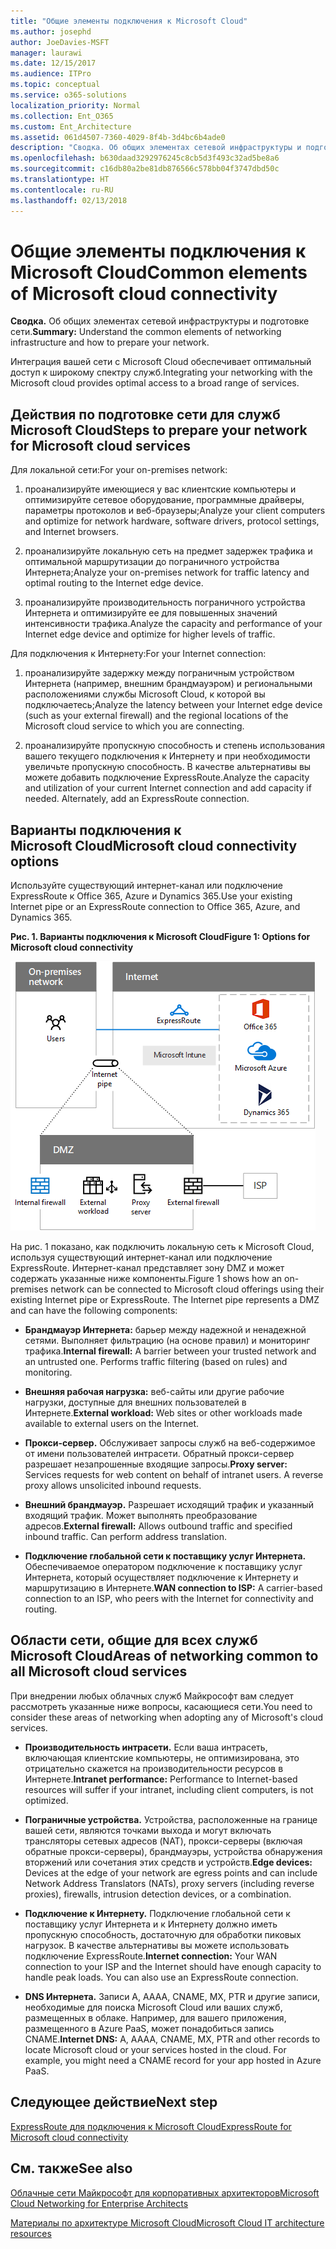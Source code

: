 ```yaml
---
title: "Общие элементы подключения к Microsoft Cloud"
ms.author: josephd
author: JoeDavies-MSFT
manager: laurawi
ms.date: 12/15/2017
ms.audience: ITPro
ms.topic: conceptual
ms.service: o365-solutions
localization_priority: Normal
ms.collection: Ent_O365
ms.custom: Ent_Architecture
ms.assetid: 061d4507-7360-4029-8f4b-3d4bc6b4ade0
description: "Сводка. Об общих элементах сетевой инфраструктуры и подготовке сети."
ms.openlocfilehash: b630daad3292976245c8cb5d3f493c32ad5be8a6
ms.sourcegitcommit: c16db80a2be81db876566c578bb04f3747dbd50c
ms.translationtype: HT
ms.contentlocale: ru-RU
ms.lasthandoff: 02/13/2018
---
```

# <a name="common-elements-of-microsoft-cloud-connectivity"></a><span data-ttu-id="e6da5-103">Общие элементы подключения к Microsoft Cloud</span><span class="sxs-lookup"><span data-stu-id="e6da5-103">Common elements of Microsoft cloud connectivity</span></span>

 <span data-ttu-id="e6da5-104">**Сводка.** Об общих элементах сетевой инфраструктуры и подготовке сети.</span><span class="sxs-lookup"><span data-stu-id="e6da5-104">**Summary:** Understand the common elements of networking infrastructure and how to prepare your network.</span></span>
  
<span data-ttu-id="e6da5-105">Интеграция вашей сети с Microsoft Cloud обеспечивает оптимальный доступ к широкому спектру служб.</span><span class="sxs-lookup"><span data-stu-id="e6da5-105">Integrating your networking with the Microsoft cloud provides optimal access to a broad range of services.</span></span>
  
## <a name="steps-to-prepare-your-network-for-microsoft-cloud-services"></a><span data-ttu-id="e6da5-106">Действия по подготовке сети для служб Microsoft Cloud</span><span class="sxs-lookup"><span data-stu-id="e6da5-106">Steps to prepare your network for Microsoft cloud services</span></span>
<span data-ttu-id="e6da5-107"><a name="steps"> </a></span><span class="sxs-lookup"><span data-stu-id="e6da5-107"><a name="steps"> </a></span></span>

<span data-ttu-id="e6da5-108">Для локальной сети:</span><span class="sxs-lookup"><span data-stu-id="e6da5-108">For your on-premises network:</span></span>
  
1. <span data-ttu-id="e6da5-109">проанализируйте имеющиеся у вас клиентские компьютеры и оптимизируйте сетевое оборудование, программные драйверы, параметры протоколов и веб-браузеры;</span><span class="sxs-lookup"><span data-stu-id="e6da5-109">Analyze your client computers and optimize for network hardware, software drivers, protocol settings, and Internet browsers.</span></span>
    
2. <span data-ttu-id="e6da5-110">проанализируйте локальную сеть на предмет задержек трафика и оптимальной маршрутизации до пограничного устройства Интернета;</span><span class="sxs-lookup"><span data-stu-id="e6da5-110">Analyze your on-premises network for traffic latency and optimal routing to the Internet edge device.</span></span>
    
3. <span data-ttu-id="e6da5-111">проанализируйте производительность пограничного устройства Интернета и оптимизируйте ее для повышенных значений интенсивности трафика.</span><span class="sxs-lookup"><span data-stu-id="e6da5-111">Analyze the capacity and performance of your Internet edge device and optimize for higher levels of traffic.</span></span>
    
<span data-ttu-id="e6da5-112">Для подключения к Интернету:</span><span class="sxs-lookup"><span data-stu-id="e6da5-112">For your Internet connection:</span></span>
  
1. <span data-ttu-id="e6da5-113">проанализируйте задержку между пограничным устройством Интернета (например, внешним брандмауэром) и региональными расположениями службы Microsoft Cloud, к которой вы подключаетесь;</span><span class="sxs-lookup"><span data-stu-id="e6da5-113">Analyze the latency between your Internet edge device (such as your external firewall) and the regional locations of the Microsoft cloud service to which you are connecting.</span></span>
    
2. <span data-ttu-id="e6da5-p101">проанализируйте пропускную способность и степень использования вашего текущего подключения к Интернету и при необходимости увеличьте пропускную способность. В качестве альтернативы вы можете добавить подключение ExpressRoute.</span><span class="sxs-lookup"><span data-stu-id="e6da5-p101">Analyze the capacity and utilization of your current Internet connection and add capacity if needed. Alternately, add an ExpressRoute connection.</span></span>
    
## <a name="microsoft-cloud-connectivity-options"></a><span data-ttu-id="e6da5-116">Варианты подключения к Microsoft Cloud</span><span class="sxs-lookup"><span data-stu-id="e6da5-116">Microsoft cloud connectivity options</span></span>
<span data-ttu-id="e6da5-117"><a name="steps"> </a></span><span class="sxs-lookup"><span data-stu-id="e6da5-117"><a name="steps"> </a></span></span>

<span data-ttu-id="e6da5-118">Используйте существующий интернет-канал или подключение ExpressRoute к Office 365, Azure и Dynamics 365.</span><span class="sxs-lookup"><span data-stu-id="e6da5-118">Use your existing Internet pipe or an ExpressRoute connection to Office 365, Azure, and Dynamics 365.</span></span>
  
<span data-ttu-id="e6da5-119">**Рис. 1. Варианты подключения к Microsoft Cloud**</span><span class="sxs-lookup"><span data-stu-id="e6da5-119">**Figure 1: Options for Microsoft cloud connectivity**</span></span>

![Рис. 1. Варианты подключения к Microsoft Cloud](images/Network_Poster/CommonElements.png)

  
<span data-ttu-id="e6da5-p102">На рис. 1 показано, как подключить локальную сеть к Microsoft Cloud, используя существующий интернет-канал или подключение ExpressRoute. Интернет-канал представляет зону DMZ и может содержать указанные ниже компоненты.</span><span class="sxs-lookup"><span data-stu-id="e6da5-p102">Figure 1 shows how an on-premises network can be connected to Microsoft cloud offerings using their existing Internet pipe or ExpressRoute. The Internet pipe represents a DMZ and can have the following components:</span></span>
  
- <span data-ttu-id="e6da5-p103">**Брандмауэр Интернета:** барьер между надежной и ненадежной сетями. Выполняет фильтрацию (на основе правил) и мониторинг трафика.</span><span class="sxs-lookup"><span data-stu-id="e6da5-p103">**Internal firewall:** A barrier between your trusted network and an untrusted one. Performs traffic filtering (based on rules) and monitoring.</span></span>
    
- <span data-ttu-id="e6da5-125">**Внешняя рабочая нагрузка:** веб-сайты или другие рабочие нагрузки, доступные для внешних пользователей в Интернете.</span><span class="sxs-lookup"><span data-stu-id="e6da5-125">**External workload:** Web sites or other workloads made available to external users on the Internet.</span></span>
    
- <span data-ttu-id="e6da5-p104">**Прокси-сервер.** Обслуживает запросы служб на веб-содержимое от имени пользователей интрасети. Обратный прокси-сервер разрешает незапрошенные входящие запросы.</span><span class="sxs-lookup"><span data-stu-id="e6da5-p104">**Proxy server:** Services requests for web content on behalf of intranet users. A reverse proxy allows unsolicited inbound requests.</span></span>
    
- <span data-ttu-id="e6da5-p105">**Внешний брандмауэр.** Разрешает исходящий трафик и указанный входящий трафик. Может выполнять преобразование адресов.</span><span class="sxs-lookup"><span data-stu-id="e6da5-p105">**External firewall:** Allows outbound traffic and specified inbound traffic. Can perform address translation.</span></span>
    
- <span data-ttu-id="e6da5-130">**Подключение глобальной сети к поставщику услуг Интернета.** Обеспечиваемое оператором подключение к поставщику услуг Интернета, который осуществляет подключение к Интернету и маршрутизацию в Интернете.</span><span class="sxs-lookup"><span data-stu-id="e6da5-130">**WAN connection to ISP:** A carrier-based connection to an ISP, who peers with the Internet for connectivity and routing.</span></span>
    
## <a name="areas-of-networking-common-to-all-microsoft-cloud-services"></a><span data-ttu-id="e6da5-131">Области сети, общие для всех служб Microsoft Cloud</span><span class="sxs-lookup"><span data-stu-id="e6da5-131">Areas of networking common to all Microsoft cloud services</span></span>
<span data-ttu-id="e6da5-132"><a name="steps"> </a></span><span class="sxs-lookup"><span data-stu-id="e6da5-132"><a name="steps"> </a></span></span>

<span data-ttu-id="e6da5-133">При внедрении любых облачных служб Майкрософт вам следует рассмотреть указанные ниже вопросы, касающиеся сети.</span><span class="sxs-lookup"><span data-stu-id="e6da5-133">You need to consider these areas of networking when adopting any of Microsoft's cloud services.</span></span>
  
- <span data-ttu-id="e6da5-134">**Производительность интрасети.** Если ваша интрасеть, включающая клиентские компьютеры, не оптимизирована, это отрицательно скажется на производительности ресурсов в Интернете.</span><span class="sxs-lookup"><span data-stu-id="e6da5-134">**Intranet performance:** Performance to Internet-based resources will suffer if your intranet, including client computers, is not optimized.</span></span>
    
- <span data-ttu-id="e6da5-135">**Пограничные устройства.** Устройства, расположенные на границе вашей сети, являются точками выхода и могут включать трансляторы сетевых адресов (NAT), прокси-серверы (включая обратные прокси-серверы), брандмауэры, устройства обнаружения вторжений или сочетания этих средств и устройств.</span><span class="sxs-lookup"><span data-stu-id="e6da5-135">**Edge devices:** Devices at the edge of your network are egress points and can include Network Address Translators (NATs), proxy servers (including reverse proxies), firewalls, intrusion detection devices, or a combination.</span></span>
    
- <span data-ttu-id="e6da5-p106">**Подключение к Интернету.** Подключение глобальной сети к поставщику услуг Интернета и к Интернету должно иметь пропускную способность, достаточную для обработки пиковых нагрузок. В качестве альтернативы вы можете использовать подключение ExpressRoute.</span><span class="sxs-lookup"><span data-stu-id="e6da5-p106">**Internet connection:** Your WAN connection to your ISP and the Internet should have enough capacity to handle peak loads. You can also use an ExpressRoute connection.</span></span>
    
- <span data-ttu-id="e6da5-p107">**DNS Интернета.** Записи A, AAAA, CNAME, MX, PTR и другие записи, необходимые для поиска Microsoft Cloud или ваших служб, размещенных в облаке. Например, для вашего приложения, размещенного в Azure PaaS, может понадобиться запись CNAME.</span><span class="sxs-lookup"><span data-stu-id="e6da5-p107">**Internet DNS:** A, AAAA, CNAME, MX, PTR and other records to locate Microsoft cloud or your services hosted in the cloud. For example, you might need a CNAME record for your app hosted in Azure PaaS.</span></span>
    

## <a name="next-step"></a><span data-ttu-id="e6da5-140">Следующее действие</span><span class="sxs-lookup"><span data-stu-id="e6da5-140">Next step</span></span>

[<span data-ttu-id="e6da5-141">ExpressRoute для подключения к Microsoft Cloud</span><span class="sxs-lookup"><span data-stu-id="e6da5-141">ExpressRoute for Microsoft cloud connectivity</span></span>](expressroute-for-microsoft-cloud-connectivity.md)

## <a name="see-also"></a><span data-ttu-id="e6da5-142">См. также</span><span class="sxs-lookup"><span data-stu-id="e6da5-142">See also</span></span>

<span data-ttu-id="e6da5-143"><a name="steps"> </a></span><span class="sxs-lookup"><span data-stu-id="e6da5-143"><a name="steps"> </a></span></span>

[<span data-ttu-id="e6da5-144">Облачные сети Майкрософт для корпоративных архитекторов</span><span class="sxs-lookup"><span data-stu-id="e6da5-144">Microsoft Cloud Networking for Enterprise Architects</span></span>](microsoft-cloud-networking-for-enterprise-architects.md)
  
[<span data-ttu-id="e6da5-145">Материалы по архитектуре Microsoft Cloud</span><span class="sxs-lookup"><span data-stu-id="e6da5-145">Microsoft Cloud IT architecture resources</span></span>](microsoft-cloud-it-architecture-resources.md)



